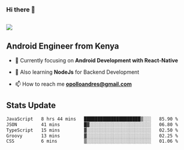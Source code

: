 ### Hi there 👋
<h2 align="left"><img src="https://readme-typing-svg.herokuapp.com?color=000000&lines=I'm+Andrew+Opollo😊;Welcome+to+my+Github😜"> </h2>

## Android Engineer from Kenya


- 🌱 Currently focusing on **Android Development with React-Native**

- 🔭 Also learning **NodeJs** for Backend Development

- 📫 How to reach me **opolloandres@gmail.com**


## Stats Update
<!--START_SECTION:waka-->

```txt
JavaScript   8 hrs 44 mins   █████████████████████▒░░░   85.90 %
JSON         41 mins         █▓░░░░░░░░░░░░░░░░░░░░░░░   06.80 %
TypeScript   15 mins         ▓░░░░░░░░░░░░░░░░░░░░░░░░   02.50 %
Groovy       13 mins         ▓░░░░░░░░░░░░░░░░░░░░░░░░   02.25 %
CSS          6 mins          ▒░░░░░░░░░░░░░░░░░░░░░░░░   01.06 %
```

<!--END_SECTION:waka-->


